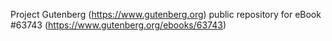 Project Gutenberg (https://www.gutenberg.org) public repository for
eBook #63743 (https://www.gutenberg.org/ebooks/63743)
